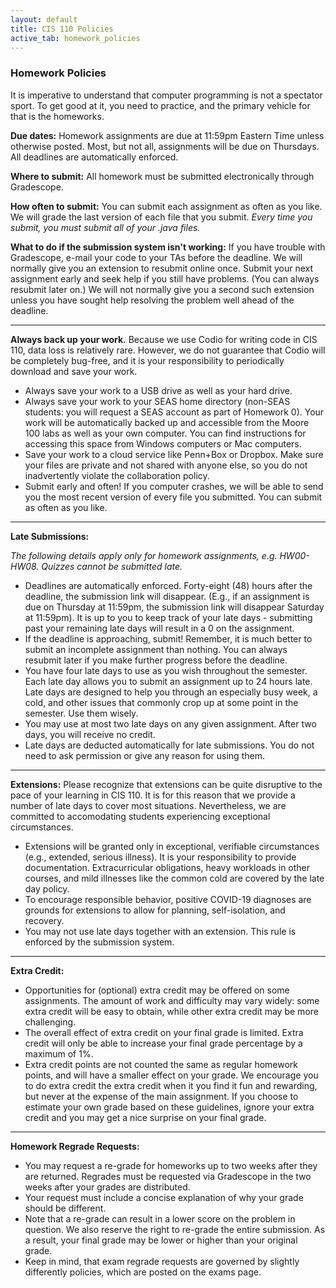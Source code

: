 ```yaml
---
layout: default
title: CIS 110 Policies
active_tab: homework_policies
---
```


### Homework Policies

It is imperative to understand that computer programming is not a spectator sport. To get good at it, you need to practice, and the primary vehicle for that is the homeworks.

**Due dates:** Homework assignments are due at 11:59pm Eastern Time unless otherwise posted. Most, but not all, assignments will be due on Thursdays. All deadlines are automatically enforced.

**Where to submit:** All homework must be submitted electronically through Gradescope.

**How often to submit:** You can submit each assignment as often as you like. We will grade the last version of each file that you submit. _Every time you submit, you must submit all of your .java files._

**What to do if the submission system isn't working:** If you have trouble with Gradescope, e-mail your code to your TAs before the deadline. We will normally give you an extension to resubmit online once. Submit your next assignment early and seek help if you still have problems. (You can always resubmit later on.) We will not normally give you a second such extension unless you have sought help resolving the problem well ahead of the deadline.

---
**Always back up your work.** Because we use Codio for writing code in CIS 110, data loss is relatively rare. However, we do not guarantee that Codio will be completely bug-free, and it is your responsibility to periodically download and save your work.
- Always save your work to a USB drive as well as your hard drive.
- Always save your work to your SEAS home directory (non-SEAS students: you will request a SEAS account as part of Homework 0). Your work will be automatically backed up and accessible from the Moore 100 labs as well as your own computer. You can find instructions for accessing this space from Windows computers or Mac computers.
- Save your work to a cloud service like Penn+Box or Dropbox. Make sure your files are private and not shared with anyone else, so you do not inadvertently violate the collaboration policy.
- Submit early and often! If you computer crashes, we will be able to send you the most recent version of every file you submitted. You can submit as often as you like.


---
**Late Submissions:**

_The following details apply only for homework assignments, e.g. HW00-HW08. Quizzes cannot be submitted late._

- Deadlines are automatically enforced. Forty-eight (48) hours after the deadline, the submission link will disappear. (E.g., if an assignment is due on Thursday at 11:59pm, the submission link will disappear Saturday at 11:59pm). It is up to you to keep track of your late days - submitting past your remaining late days will result in a 0 on the assignment.
- If the deadline is approaching, submit! Remember, it is much better to submit an incomplete assignment than nothing. You can always resubmit later if you make further progress before the deadline.
- You have four late days to use as you wish throughout the semester. Each late day allows you to submit an assignment up to 24 hours late. Late days are designed to help you through an especially busy week, a cold, and other issues that commonly crop up at some point in the semester. Use them wisely.
- You may use at most two late days on any given assignment. After two days, you will receive no credit.
- Late days are deducted automatically for late submissions. You do not need to ask permission or give any reason for using them.

---
**Extensions:**
Please recognize that extensions can be quite disruptive to the pace of your learning in CIS 110. It is for this reason that we provide a number of late days to cover most situations. Nevertheless, we are committed to accomodating students experiencing exceptional circumstances.
- Extensions will be granted only in exceptional, verifiable circumstances (e.g., extended, serious illness). It is your responsibility to provide documentation. Extracurricular obligations, heavy workloads in other courses, and mild illnesses like the common cold are covered by the late day policy.
- To encourage responsible behavior, positive COVID-19 diagnoses are grounds for extensions to allow for planning, self-isolation, and recovery.
- You may not use late days together with an extension. This rule is enforced by the submission system.

---
**Extra Credit:**

- Opportunities for (optional) extra credit may be offered on some assignments. The amount of work and difficulty may vary widely: some extra credit will be easy to obtain, while other extra credit may be more challenging.
- The overall effect of extra credit on your final grade is limited. Extra credit will only be able to increase your final grade percentage by a maximum of 1%.
- Extra credit points are not counted the same as regular homework points, and will have a smaller effect on your grade. We encourage you to do extra credit the extra credit when it you find it fun and rewarding, but never at the expense of the main assignment. If you choose to estimate your own grade based on these guidelines, ignore your extra credit and you may get a nice surprise on your final grade.

---
**Homework Regrade Requests:**

- You may request a re-grade for homeworks up to two weeks after they are returned. Regrades must be requested via Gradescope in the two weeks after your grades are distributed.
- Your request must include a concise explanation of why your grade should be different.
- Note that a re-grade can result in a lower score on the problem in question. We also reserve the right to re-grade the entire submission. As a result, your final grade may be lower or higher than your original grade.
- Keep in mind, that exam regrade requests are governed by slightly differently policies, which are posted on the exams page.
